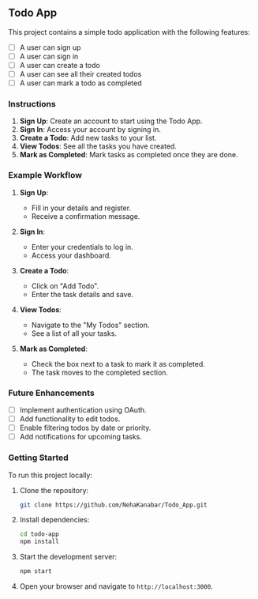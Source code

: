 ## Todo App

This project contains a simple todo application with the following features:

- [ ] A user can sign up
- [ ] A user can sign in
- [ ] A user can create a todo
- [ ] A user can see all their created todos
- [ ] A user can mark a todo as completed

### Instructions

1. **Sign Up**: Create an account to start using the Todo App.
2. **Sign In**: Access your account by signing in.
3. **Create a Todo**: Add new tasks to your list.
4. **View Todos**: See all the tasks you have created.
5. **Mark as Completed**: Mark tasks as completed once they are done.

### Example Workflow

1. **Sign Up**:

   - Fill in your details and register.
   - Receive a confirmation message.

2. **Sign In**:

   - Enter your credentials to log in.
   - Access your dashboard.

3. **Create a Todo**:

   - Click on "Add Todo".
   - Enter the task details and save.

4. **View Todos**:

   - Navigate to the "My Todos" section.
   - See a list of all your tasks.

5. **Mark as Completed**:
   - Check the box next to a task to mark it as completed.
   - The task moves to the completed section.

### Future Enhancements

- [ ] Implement authentication using OAuth.
- [ ] Add functionality to edit todos.
- [ ] Enable filtering todos by date or priority.
- [ ] Add notifications for upcoming tasks.

### Getting Started

To run this project locally:

1. Clone the repository:
   ```bash
   git clone https://github.com/NehaKanabar/Todo_App.git
   ```
2. Install dependencies:
   ```bash
   cd todo-app
   npm install
   ```
3. Start the development server:
   ```bash
   npm start
   ```
4. Open your browser and navigate to `http://localhost:3000`.
